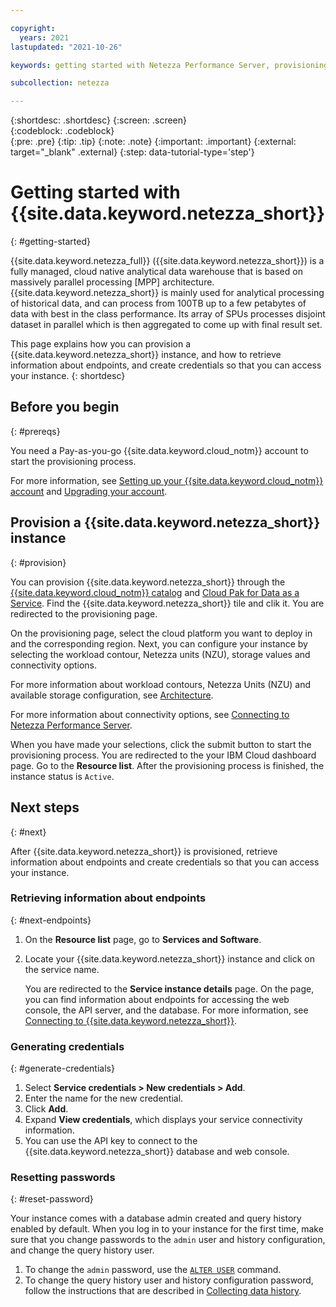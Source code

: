 ```yaml
---

copyright:
  years: 2021
lastupdated: "2021-10-26"

keywords: getting started with Netezza Performance Server, provisioning Netezza Performance Server

subcollection: netezza

---
```


{:shortdesc: .shortdesc}
{:screen: .screen}  
{:codeblock: .codeblock}  
{:pre: .pre}
{:tip: .tip}
{:note: .note}
{:important: .important}
{:external: target="_blank" .external}
{:step: data-tutorial-type='step'}


# Getting started with {{site.data.keyword.netezza_short}}
{: #getting-started}

{{site.data.keyword.netezza_full}} ({{site.data.keyword.netezza_short}}) is a fully managed, cloud native analytical data warehouse that is based on massively parallel processing [MPP] architecture. {{site.data.keyword.netezza_short}} is mainly used for analytical processing of historical data, and can process from 100TB up to a few petabytes of data with best in the class performance. Its array of SPUs processes disjoint dataset in parallel which is then aggregated to come up with final result set. 

This page explains how you can provision a {{site.data.keyword.netezza_short}} instance, and how to retrieve information about endpoints, and create credentials so that you can access your instance.
{: shortdesc}

## Before you begin
{: #prereqs}

You need a Pay-as-you-go {{site.data.keyword.cloud_notm}} account to start the provisioning process.

For more information, see [Setting up your {{site.data.keyword.cloud_notm}} account](https://cloud.ibm.com/docs/account?topic=account-account-getting-started) and [Upgrading your account](https://cloud.ibm.com/docs/account?topic=account-upgrading-account).

## Provision a {{site.data.keyword.netezza_short}} instance
{: #provision}

You can provision {{site.data.keyword.netezza_short}} through the [{{site.data.keyword.cloud_notm}} catalog](https://cloud.ibm.com/catalog) and [Cloud Pak for Data as a Service](https://dataplatform.cloud.ibm.com/). Find the {{site.data.keyword.netezza_short}} tile and clik it. You are redirected to the provisioning page.

On the provisioning page, select the cloud platform you want to deploy in and the corresponding region. Next, you can configure your instance by selecting the workload contour, Netezza units (NZU), storage values and connectivity options.

For more information about workload contours, Netezza Units (NZU) and available storage configuration, see [Architecture](/docs/netezza?topic=netezza-compute-isolation&interface=ui).

For more information about connectivity options, see [Connecting to Netezza Performance Server](/docs/netezza?topic=netezza-connecting&interface=ui).

When you have made your selections, click the submit button to start the provisioning process. You are redirected to the your IBM Cloud dashboard page. Go to the **Resource list**. After the provisioning process is finished, the instance status is `Active`.

## Next steps
{: #next}

After {{site.data.keyword.netezza_short}} is provisioned, retrieve information about endpoints and create credentials so that you can access your instance. 

### Retrieving information about endpoints
{: #next-endpoints}

1. On the **Resource list** page, go to **Services and Software**.
1. Locate your {{site.data.keyword.netezza_short}} instance and click on the service name.

   You are redirected to the **Service instance details** page. On the page, you can find information about endpoints for accessing the web console, the API server, and the database. For more information, see [Connecting to {{site.data.keyword.netezza_short}}](/docs/netezza?topic=netezza-connecting).

### Generating credentials
{: #generate-credentials}

1. Select **Service credentials > New credentials > Add**.
1. Enter the name for the new credential.
1. Click **Add**.   
1. Expand **View credentials**, which displays your service connectivity information.
1. You can use the API key to connect to the {{site.data.keyword.netezza_short}} database and web console.

### Resetting passwords
{: #reset-password}

Your instance comes with a database admin created and query history enabled by default. When you log in to your instance for the first time, make sure that you change passwords to the `admin` user and history configuration, and change the query history user.

1. To change the `admin` password, use the [`ALTER USER`](https://www.ibm.com/docs/en/netezza?topic=npsscr-alter-user-1) command.
1. To change the query history user and history configuration password, follow the instructions that are described in [Collecting data history](https://www.ibm.com/docs/en/netezza?topic=administrators-collecting-data-history).

